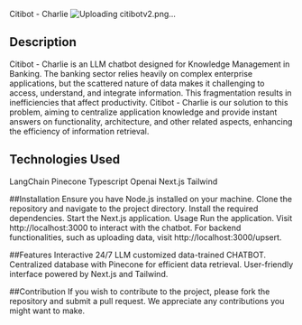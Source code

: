 Citibot - Charlie
![Uploading citibotv2.png…]()

## Description
Citibot - Charlie is an LLM chatbot designed for Knowledge Management in Banking. The banking sector relies heavily on complex enterprise applications, but the scattered nature of data makes it challenging to access, understand, and integrate information. This fragmentation results in inefficiencies that affect productivity. Citibot - Charlie is our solution to this problem, aiming to centralize application knowledge and provide instant answers on functionality, architecture, and other related aspects, enhancing the efficiency of information retrieval.

## Technologies Used
LangChain
Pinecone
Typescript
Openai
Next.js
Tailwind

##Installation
Ensure you have Node.js installed on your machine.
Clone the repository and navigate to the project directory.
Install the required dependencies.
Start the Next.js application.
Usage
Run the application.
Visit http://localhost:3000 to interact with the chatbot.
For backend functionalities, such as uploading data, visit http://localhost:3000/upsert.

##Features
Interactive 24/7 LLM customized data-trained CHATBOT.
Centralized database with Pinecone for efficient data retrieval.
User-friendly interface powered by Next.js and Tailwind.

##Contribution
If you wish to contribute to the project, please fork the repository and submit a pull request. We appreciate any contributions you might want to make.
